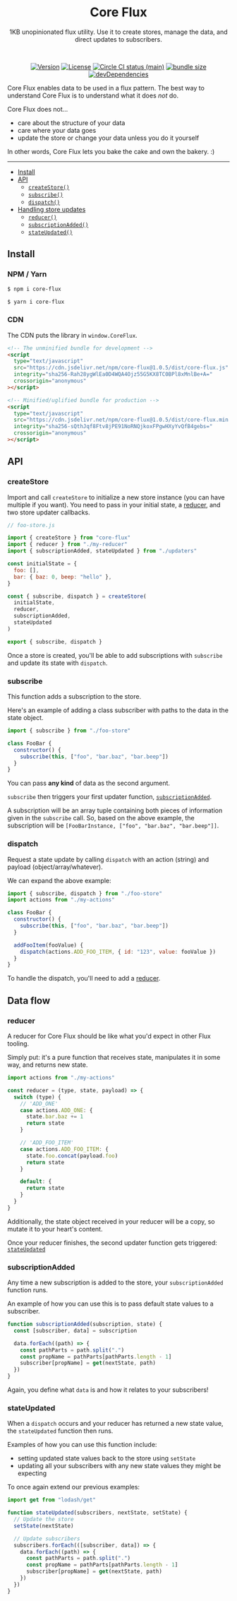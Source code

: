 <h1 align="center">Core Flux</h1>
<p align="center">1KB unopinionated flux utility. Use it to create stores, manage the data, and direct updates to subscribers.</p>
<br>
<p align="center">
  <a href="https://www.npmjs.com/package/core-flux"><img src="https://img.shields.io/npm/v/core-flux.svg?sanitize=true" alt="Version"></a>
  <a href="https://www.npmjs.com/package/core-flux"><img src="https://img.shields.io/npm/l/core-flux.svg?sanitize=true" alt="License"></a>
  <a href="https://www.npmjs.com/package/core-flux"><img src="https://badgen.net/circleci/github/geotrev/core-flux/main" alt="Circle CI status (main)" /></a>
  <a href="https://www.npmjs.com/package/core-flux"><img src="https://badgen.net/bundlephobia/minzip/core-flux" alt="bundle size" /></a>
  <a href="https://www.npmjs.com/package/core-flux"><img src="https://badgen.net/david/dev/geotrev/core-flux" alt="devDependencies" /></a>
</p>

Core Flux enables data to be used in a flux pattern. The best way to understand Core Flux is to understand what it does _not_ do.

Core Flux does not...

- care about the structure of your data
- care where your data goes
- update the store or change your data unless you do it yourself

In other words, Core Flux lets you bake the cake and own the bakery. :)

---

- [Install](#install)
- [API](#api)
  - [`createStore()`](#createstore)
  - [`subscribe()`](#subscribe)
  - [`dispatch()`](#dispatch)
- [Handling store updates](#data-flow)
  - [`reducer()`](#reducer)
  - [`subscriptionAdded()`](#subscriptionadded)
  - [`stateUpdated()`](#stateupdated)

## Install

### NPM / Yarn

```sh
$ npm i core-flux
```

```sh
$ yarn i core-flux
```

### CDN

The CDN puts the library in `window.CoreFlux`.

```html
<!-- The unminified bundle for development -->
<script
  type="text/javascript"
  src="https://cdn.jsdelivr.net/npm/core-flux@1.0.5/dist/core-flux.js"
  integrity="sha256-Rah28ygWlEa0D4WQA4Ojz55G5KX8TC0BPl8xMnlBe+A="
  crossorigin="anonymous"
></script>

<!-- Minified/uglified bundle for production -->
<script
  type="text/javascript"
  src="https://cdn.jsdelivr.net/npm/core-flux@1.0.5/dist/core-flux.min.js"
  integrity="sha256-sQthJqf8Ftv8jPE91NoRNQjkoxFPgwHXyYvQfB4gebs="
  crossorigin="anonymous"
></script>
```

## API

### createStore

Import and call `createStore` to initialize a new store instance (you can have multiple if you want). You need to pass in your initial state, a [reducer](#write-a-state-reducer), and two store updater callbacks.

```js
// foo-store.js

import { createStore } from "core-flux"
import { reducer } from "./my-reducer"
import { subscriptionAdded, stateUpdated } from "./updaters"

const initialState = {
  foo: [],
  bar: { baz: 0, beep: "hello" },
}

const { subscribe, dispatch } = createStore(
  initialState,
  reducer,
  subscriptionAdded,
  stateUpdated
)

export { subscribe, dispatch }
```

Once a store is created, you'll be able to add subscriptions with `subscribe` and update its state with `dispatch`.

### subscribe

This function adds a subscription to the store.

Here's an example of adding a class subscriber with paths to the data in the state object.

```js
import { subscribe } from "./foo-store"

class FooBar {
  constructor() {
    subscribe(this, ["foo", "bar.baz", "bar.beep"])
  }
}
```

You can pass **any kind** of data as the second argument.

`subscribe` then triggers your first updater function, [`subscriptionAdded`](#subscriptionadded).

A subscription will be an array tuple containing both pieces of information given in the `subscribe` call. So, based on the above example, the subscription will be `[FooBarInstance, ["foo", "bar.baz", "bar.beep"]]`.

### dispatch

Request a state update by calling `dispatch` with an action (string) and payload (object/array/whatever).

We can expand the above example:

```js
import { subscribe, dispatch } from "./foo-store"
import actions from "./my-actions"

class FooBar {
  constructor() {
    subscribe(this, ["foo", "bar.baz", "bar.beep"])
  }

  addFooItem(fooValue) {
    dispatch(actions.ADD_FOO_ITEM, { id: "123", value: fooValue })
  }
}
```

To handle the dispatch, you'll need to add a [reducer](#reducer).

## Data flow

### reducer

A reducer for Core Flux should be like what you'd expect in other Flux tooling.

Simply put: it's a pure function that receives state, manipulates it in some way, and returns new state.

```js
import actions from "./my-actions"

const reducer = (type, state, payload) => {
  switch (type) {
    // 'ADD_ONE'
    case actions.ADD_ONE: {
      state.bar.baz += 1
      return state
    }

    // 'ADD_FOO_ITEM'
    case actions.ADD_FOO_ITEM: {
      state.foo.concat(payload.foo)
      return state
    }

    default: {
      return state
    }
  }
}
```

Additionally, the state object received in your reducer will be a copy, so mutate it to your heart's content.

Once your reducer finishes, the second updater function gets triggered: [`stateUpdated`](#stateupdated)

### subscriptionAdded

Any time a new subscription is added to the store, your `subscriptionAdded` function runs.

An example of how you can use this is to pass default state values to a subscriber.

```js
function subscriptionAdded(subscription, state) {
  const [subscriber, data] = subscription

  data.forEach((path) => {
    const pathParts = path.split(".")
    const propName = pathParts[pathParts.length - 1]
    subscriber[propName] = get(nextState, path)
  })
}
```

Again, you define what `data` is and how it relates to your subscribers!

### stateUpdated

When a `dispatch` occurs and your reducer has returned a new state value, the `stateUpdated` function then runs.

Examples of how you can use this function include:

- setting updated state values back to the store using `setState`
- updating all your subscribers with any new state values they might be expecting

To once again extend our previous examples:

```js
import get from "lodash/get"

function stateUpdated(subscribers, nextState, setState) {
  // Update the store
  setState(nextState)

  // Update subscribers
  subscribers.forEach(([subscriber, data]) => {
    data.forEach((path) => {
      const pathParts = path.split(".")
      const propName = pathParts[pathParts.length - 1]
      subscriber[propName] = get(nextState, path)
    })
  })
}
```
